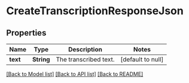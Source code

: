# CreateTranscriptionResponseJson
## Properties

| Name | Type | Description | Notes |
|------------ | ------------- | ------------- | -------------|
| **text** | **String** | The transcribed text. | [default to null] |

[[Back to Model list]](../README.md#documentation-for-models) [[Back to API list]](../README.md#documentation-for-api-endpoints) [[Back to README]](../README.md)

